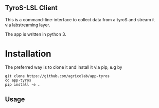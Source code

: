 ## TyroS-LSL Client

This is a command-line-interface to collect data from a tyroS and stream it via labstreaming layer. 

The app is written in python 3.

# Installation


The preferred way is to clone it and install it via pip, e.g by 
```
git clone https://github.com/agricolab/app-tyros
cd app-tyros
pip install -e .
```

## Usage


